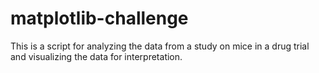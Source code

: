 # matplotlib-challenge
This is a script for analyzing the data from a study on mice in a drug trial and visualizing the data for interpretation.
